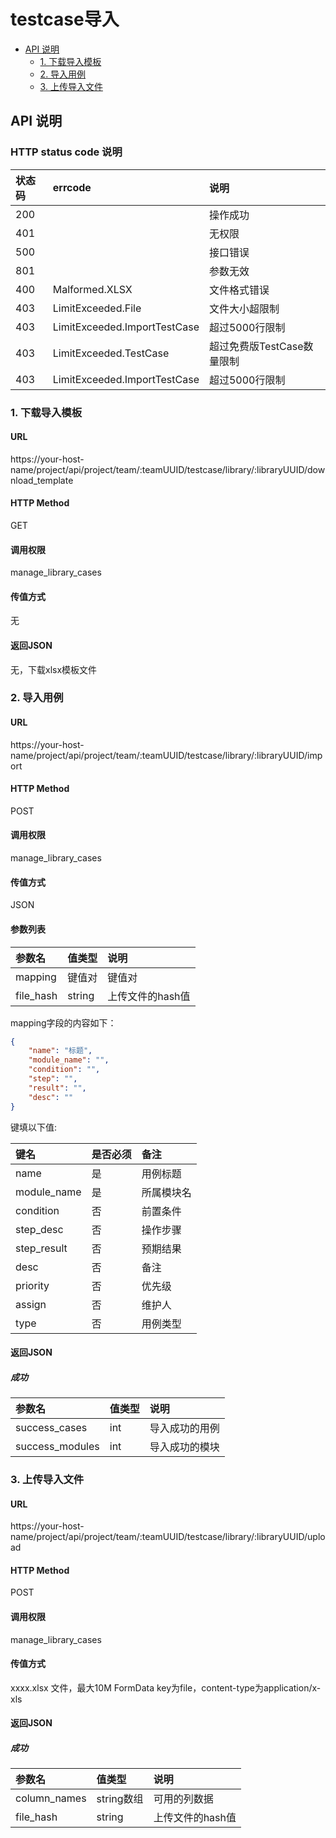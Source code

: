 # testcase导入

- [API 说明](#api-说明)
    - [1. 下载导入模板](#1-下载导入模板)
    - [2. 导入用例](#2-导入用例)
    - [3. 上传导入文件](#3-上传导入文件)

## API 说明

### HTTP status code 说明

| 状态码 | errcode|说明     |
| :---- | :---- | :------- |
| 200   || 操作成功 |
| 401   || 无权限 |
| 500   || 接口错误 |
| 801   ||参数无效 |
| 400   |Malformed.XLSX |   文件格式错误 |
| 403   |LimitExceeded.File |   文件大小超限制 |
| 403   |LimitExceeded.ImportTestCase |   超过5000行限制 |
| 403   |LimitExceeded.TestCase |   超过免费版TestCase数量限制 |
| 403   |LimitExceeded.ImportTestCase |   超过5000行限制 |


### 1. 下载导入模板

#### URL

https://your-host-name/project/api/project/team/:teamUUID/testcase/library/:libraryUUID/download_template

#### HTTP Method

GET

#### 调用权限

manage_library_cases

#### 传值方式 

无

#### 返回JSON

无，下载xlsx模板文件

### 2. 导入用例

#### URL

https://your-host-name/project/api/project/team/:teamUUID/testcase/library/:libraryUUID/import

#### HTTP Method

POST

#### 调用权限

manage_library_cases

#### 传值方式

JSON

#### 参数列表

| 参数名     | 值类型 | 说明                            |
| :--------- | :----- | :------------------------------ |
| mapping      | 键值对    | 键值对   |
| file_hash      | string    | 上传文件的hash值   |

mapping字段的内容如下：
```json
{
	"name": "标题",
	"module_name": "",
	"condition": "",
	"step": "",
	"result": "",
	"desc": ""
}
```

键填以下值:

| 键名 | 是否必须     | 备注 |
| :----- | :------- |:------- |
| name    | 是 | 用例标题|
| module_name    | 是 | 所属模块名|
| condition    | 否 | 前置条件|
| step_desc    | 否 | 操作步骤|
| step_result    | 否 | 预期结果|
| desc    | 否 | 备注|
| priority    | 否 | 优先级|
| assign    | 否 | 维护人|
| type    | 否 | 用例类型|

#### 返回JSON

##### 成功

| 参数名     | 值类型 | 说明                            |
| :--------- | :----- | :------------------------------ |
| success_cases      | int    | 导入成功的用例   |
| success_modules      | int    | 导入成功的模块   |


### 3. 上传导入文件

#### URL

https://your-host-name/project/api/project/team/:teamUUID/testcase/library/:libraryUUID/upload

#### HTTP Method

POST

#### 调用权限

manage_library_cases

#### 传值方式

xxxx.xlsx 文件，最大10M FormData key为file，content-type为application/x-xls

#### 返回JSON

##### 成功

| 参数名     | 值类型 | 说明                            |
| :--------- | :----- | :------------------------------ |
| column_names      | string数组    | 可用的列数据   |
| file_hash      | string    | 上传文件的hash值   |
